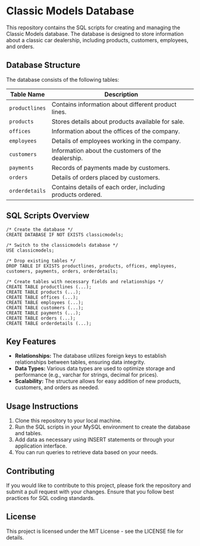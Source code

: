 <!DOCTYPE html>
<html lang="en">
<head>
    <meta charset="UTF-8">
    <meta name="viewport" content="width=device-width, initial-scale=1.0">
    
</head>
<body>

<h1>Classic Models Database</h1>

<p>This repository contains the SQL scripts for creating and managing the Classic Models database. The database is designed to store information about a classic car dealership, including products, customers, employees, and orders.</p>

<h2>Database Structure</h2>
<p>The database consists of the following tables:</p>

<table>
    <thead>
        <tr>
            <th>Table Name</th>
            <th>Description</th>
        </tr>
    </thead>
    <tbody>
        <tr>
            <td><code>productlines</code></td>
            <td>Contains information about different product lines.</td>
        </tr>
        <tr>
            <td><code>products</code></td>
            <td>Stores details about products available for sale.</td>
        </tr>
        <tr>
            <td><code>offices</code></td>
            <td>Information about the offices of the company.</td>
        </tr>
        <tr>
            <td><code>employees</code></td>
            <td>Details of employees working in the company.</td>
        </tr>
        <tr>
            <td><code>customers</code></td>
            <td>Information about the customers of the dealership.</td>
        </tr>
        <tr>
            <td><code>payments</code></td>
            <td>Records of payments made by customers.</td>
        </tr>
        <tr>
            <td><code>orders</code></td>
            <td>Details of orders placed by customers.</td>
        </tr>
        <tr>
            <td><code>orderdetails</code></td>
            <td>Contains details of each order, including products ordered.</td>
        </tr>
    </tbody>
</table>

<h2>SQL Scripts Overview</h2>

<pre><code>/* Create the database */
CREATE DATABASE IF NOT EXISTS classicmodels;

/* Switch to the classicmodels database */
USE classicmodels;

/* Drop existing tables */
DROP TABLE IF EXISTS productlines, products, offices, employees, customers, payments, orders, orderdetails;

/* Create tables with necessary fields and relationships */
CREATE TABLE productlines (...);
CREATE TABLE products (...);
CREATE TABLE offices (...);
CREATE TABLE employees (...);
CREATE TABLE customers (...);
CREATE TABLE payments (...);
CREATE TABLE orders (...);
CREATE TABLE orderdetails (...);
</code></pre>

<h2>Key Features</h2>

<ul>
    <li><strong>Relationships:</strong> The database utilizes foreign keys to establish relationships between tables, ensuring data integrity.</li>
    <li><strong>Data Types:</strong> Various data types are used to optimize storage and performance (e.g., varchar for strings, decimal for prices).</li>
    <li><strong>Scalability:</strong> The structure allows for easy addition of new products, customers, and orders as needed.</li>
</ul>

<h2>Usage Instructions</h2>

<ol>
    <li>Clone this repository to your local machine.</li>
    <li>Run the SQL scripts in your MySQL environment to create the database and tables.</li>
    <li>Add data as necessary using INSERT statements or through your application interface.</li>
    <li>You can run queries to retrieve data based on your needs.</li>
</ol>

<h2>Contributing</h2>

<p>If you would like to contribute to this project, please fork the repository and submit a pull request with your changes. Ensure that you follow best practices for SQL coding standards.</p>

<h2>License</h2>

<p>This project is licensed under the MIT License - see the LICENSE file for details.</p>

</body>
</html>
